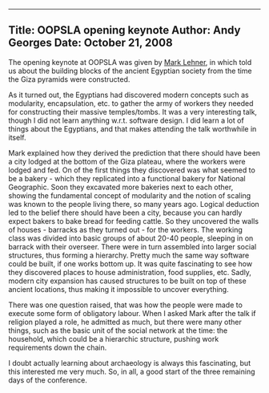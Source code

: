 -----
Title:  OOPSLA opening keynote
Author: Andy Georges
Date: October 21, 2008
-----







The opening keynote at OOPSLA was given by [Mark
Lehner](http://www.aeraweb.org/), in which told us about the building
blocks of the ancient Egyptian society from the time the Giza pyramids
were constructed.


As it turned out, the Egyptians had discovered modern concepts such as
modularity, encapsulation, etc. to gather the army of workers they
needed for constructing their massive temples/tombs. It was a very
interesting talk, though I did not learn anything w.r.t. software
design. I did learn a lot of things about the Egyptians, and that makes
attending the talk worthwhile in itself.


Mark explained how they derived the prediction that there should have
been a city lodged at the bottom of the Giza plateau, where the workers
were lodged and fed. On of the first things they discovered was what
seemed to be a bakery - which they replicated into a functional bakery
for National Geographic. Soon they excavated more bakeries next to each
other, showing the fundamental concept of modularity and the notion of
scaling was known to the people living there, so many years ago. Logical
deduction led to the belief there should have been a city, because you
can hardly expect bakers to bake bread for feeding cattle. So they
uncovered the walls of houses - barracks as they turned out - for the
workers. The working class was divided into basic groups of about 20-40
people, sleeping in on barrack with their overseer. There were in turn
assembled into larger social structures, thus forming a hierarchy.
Pretty much the same way software could be built, if one works bottom
up. It was quite fascinating to see how they discovered places to house
administration, food supplies, etc. Sadly, modern city expansion has
caused structures to be built on top of these ancient locations, thus
making it impossible to uncover everything.


There was one question raised, that was how the people were made to
execute some form of obligatory labour. When I asked Mark after the talk
if religion played a role, he admitted as much, but there were many
other things, such as the basic unit of the social network at the time:
the household, which could be a hierarchic structure, pushing work
requirements down the chain.


I doubt actually learning about archaeology is always this fascinating,
but this interested me very much. So, in all, a good start of the three
remaining days of the conference.




